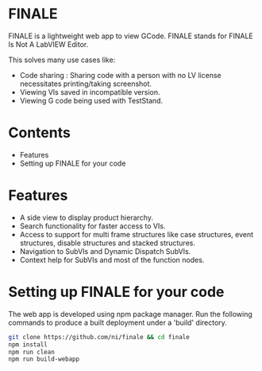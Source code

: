 # FINALE

FINALE is a lightweight web app to view GCode. FINALE stands for FINALE Is Not A LabVIEW Editor.

This solves many use cases like:
  - Code sharing : Sharing code with a person with no LV license necessitates printing/taking screenshot.
  - Viewing VIs saved in incompatible version.
  - Viewing G code being used with TestStand.

# Contents

- Features
- Setting up FINALE for your code

# Features

  - A side view to display product hierarchy.
  - Search functionality for faster access to VIs.
  - Access to support for multi frame structures like case structures, event structures, disable structures and stacked structures.
  - Navigation to SubVIs and Dynamic Dispatch SubVIs.
  - Context help for SubVIs and most of the function nodes.

# Setting up FINALE for your code

The web app is developed using npm package manager. Run the following commands to produce a built deployment under a 'build' directory.
```sh
git clone https://github.com/ni/finale && cd finale
npm install
npm run clean
npm run build-webapp
```
